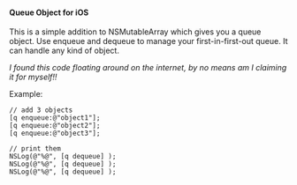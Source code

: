 #### Queue Object for iOS
This is a simple addition to NSMutableArray which gives you a queue object.  Use enqueue and dequeue to manage your first-in-first-out queue.  It can handle any kind of object.

_I found this code floating around on the internet, by no means am I claiming it for myself!!_

Example:

    // add 3 objects
    [q enqueue:@"object1"];
    [q enqueue:@"object2"];
    [q enqueue:@"object3"];

    // print them
    NSLog(@"%@", [q dequeue] );
    NSLog(@"%@", [q dequeue] );
    NSLog(@"%@", [q dequeue] );




